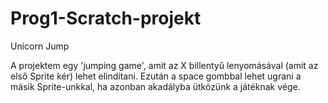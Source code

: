 # Prog1-Scratch-projekt

Unicorn Jump

A projektem egy 'jumping game', amit az X billentyű lenyomásával (amit az első Sprite kér) lehet elindítani.
Ezután a space gombbal lehet ugrani a másik Sprite-unkkal, ha azonban akadályba ütközünk a játéknak vége.
